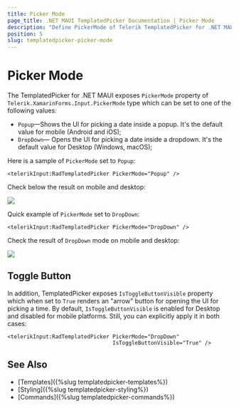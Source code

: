 ```yaml
---
title: Picker Mode
page_title: .NET MAUI TemplatedPicker Documentation | Picker Mode
description: "Define PickerMode of Telerik TemplatedPicker for .NET MAUI to either DropDown or Popup."
position: 5
slug: templatedpicker-picker-mode
---  
```


# Picker Mode

The TemplatedPicker for .NET MAUI exposes `PickerMode` property of `Telerik.XamarinForms.Input.PickerMode` type which can be set to one of the following values:

* `Popup`&mdash;Shows the UI for picking a date inside a popup. It's the default value for mobile (Android and iOS);
* `DropDown`&mdash; Opens the UI for picking a date inside a dropdown. It's the default value for Desktop (Windows, macOS);

Here is a sample of `PickerMode` set to `Popup`:

```XAML
<telerikInput:RadTemplatedPicker PickerMode="Popup" />
```

Check below the result on mobile and desktop:

![](images/timepicker-pickermode-popup.png)

Quick example of `PickerMode` set to `DropDown`:

```XAML
<telerikInput:RadTemplatedPicker PickerMode="DropDown" />
```

Check the result of `DropDown` mode on mobile and desktop:

![](images/timepicker-pickermode-dropdown.png)

## Toggle Button

In addition, TemplatedPicker exposes `IsToggleButtonVisible` property which when set to `True` renders an "arrow" button for opening the UI for picking a time. By default, `IsToggleButtonVisible` is enabled for Desktop and disabled for mobile platforms. Still, you can explicitly apply it in both cases:

```XAML
<telerikInput:RadTemplatedPicker PickerMode="DropDown"
							     IsToggleButtonVisible="True" />
```

## See Also

- [Templates]({%slug templatedpicker-templates%})
- [Styling]({%slug templatedpicker-styling%})
- [Commands]({%slug templatedpicker-commands%})
